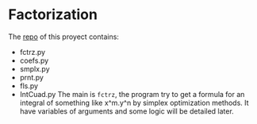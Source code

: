 # Factorization
The [repo](https://github.com/20032157G/Factorization.git) of this proyect contains:
- fctrz.py
- coefs.py
- smplx.py
- prnt.py
- fls.py
- IntCuad.py
The main is `fctrz`, the program try to get a formula for an integral of something like x^m.y^n by simplex optimization methods.
It have variables of arguments and some logic will be detailed later.
